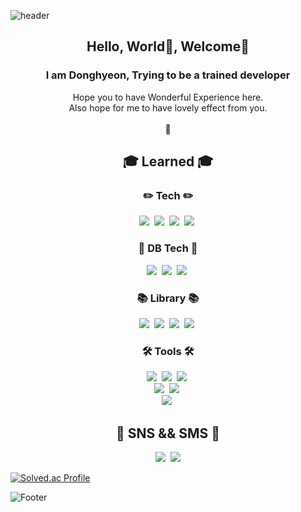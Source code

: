 ![header](https://capsule-render.vercel.app/api?type=waving&color=0:EEFF00,100:a82da8&height=130&section=header&text=👋Dear🌲%20there🌲,%20Deer🦌%20here🌲%20hears🌲%20you👋&animation=twinkling&fontColor=964B00&fontSize=25)

<h2 align="center"> Hello, World👋, Welcome🤗</h2>
<h3 align="center">I am Donghyeon, Trying to be a trained developer</h3>
<p align="center">
  Hope you to have Wonderful Experience here.<br/>
  Also hope for me to have lovely effect from you.<br/><br/>
  🐳
</p> 

<h2 align="center">🎓 Learned 🎓</h2>
<h3 align="center">✏️ Tech ✏️</h3>
<p align="center">
  <img src="https://img.shields.io/badge/Python-ffb13b?style=flat&logo=python&logoColor=white"/></a>&nbsp 
  <img src="https://img.shields.io/badge/css-64ff64?style=flat&logo=css3&logoColor=white"/></a>&nbsp
  <img src="https://img.shields.io/badge/HTML-8b00ff?style=flat&logo=html5&logoColor=white"/></a>&nbsp
  <img src="https://img.shields.io/badge/Java-ff6412?style=flat&logo=java&logoColor=white">&nbsp
</p>
<h3 align="center">📁 DB Tech 📁</h3>
<p align="center">
  <img src="https://img.shields.io/badge/MySql-E6B91E?style=flat&logo=MySql&logoColor=white"/></a>&nbsp
  <img src="https://img.shields.io/badge/Maria-00599C?style=flat&logo=mariadb&logoColor=white"/></a>&nbsp
  <img src="https://img.shields.io/badge/MongoDB-3766AB?style=flat&logo=mongodb&logoColor=white"/></a>&nbsp
</p>  

<h3 align="center">📚 Library 📚</h3>
<p align="center">
  <img src="https://img.shields.io/badge/Django-092E20?style=flat&logo=Django&logoColor=white"/></a>&nbsp
  <img src="https://img.shields.io/badge/Flask-000000?style=flat&logo=Flask&logoColor=white"/></a>&nbsp
  <img src="https://img.shields.io/badge/Spring-6DB33F?style=flat&logo=Spring&logoColor=white"/></a>&nbsp
  <img src="https://img.shields.io/badge/Spring Boot-092E20?style=flat&logo=Spring Boot&logoColor=white"/></a>&nbsp
</p>
<h3 align="center">🛠 Tools 🛠</h3>
<p align="center">
  <img src="https://img.shields.io/badge/Visual Studio Code-DB3552?style=flat-square&logo=visualstudiocode&logoColor=white"/></a>&nbsp
  <img src="https://img.shields.io/badge/visual studio IDE-ff64ff?style=flat&logo=visualstudio&logoColor=white"/></a>&nbsp
  <img src="https://img.shields.io/badge/IntelliJ-000000?style=flat&logo=IntelliJ IDEA&logoColor=white"/></a>&nbsp
<br>
  <img src="https://img.shields.io/badge/Git-F05032?style=flat&logo=Git&logoColor=white"/></a>&nbsp
  <img src="https://img.shields.io/badge/GitHub-333664?style=flat&logo=GitHub&logoColor=white"/></a>&nbsp
<br>
  <img src="https://img.shields.io/badge/AWS-232F3E?style=AWS&logo=Amazon AWS&logoColor=white"/></a>&nbsp
</p>



<h2 align="center"> 🏁 SNS && SMS 🏁 </h2>
<p align="center">
  <a href="https://www.instagram.com/dh.tomhy/"><img src="https://img.shields.io/badge/Instagram-E4405F?style=flat&logo=Instagram&logoColor=white&link=https://www.instagram.com/tom_hyeon/"/></a>&nbsp
  <a href="mailto:kangdh208@gmail.com"><img src="https://img.shields.io/badge/Gmail-d14836?style=flat&logo=Gmail&logoColor=white&link=kangdh208@gmail.com"/></a>
</p>

[![Solved.ac Profile](http://mazassumnida.wtf/api/v2/generate_badge?boj=kangdh123)](https://solved.ac/kangdh123/)

![Footer](https://capsule-render.vercel.app/api?type=waving&color=0:a82da8,100:EEFF00&height=90&section=footer)
